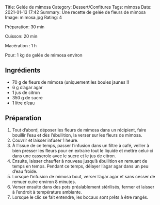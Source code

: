 Title: Gelée de mimosa
Category: Dessert/Confitures
Tags: mimosa
Date:  2021-01-13 17:42
Summary: Une recette de gelée de fleurs de mimosa
Image: mimosa.jpg
Rating: 4

Préparation: 30 min

Cuisson: 20 min

Macération : 1 h

Pour: 1 kg de gelée de mimosa environ

## Ingrédients
- 70 g de fleurs de mimosa (uniquement les boules jaunes !)
- 6 g d’agar agar
- 1 jus de citron
- 350 g de sucre
- 1 litre d’eau

## Préparation
1. Tout d’abord, déposer les fleurs de mimosa dans un récipient, faire bouillir l’eau et dès l’ébullition, la verser sur les fleurs de mimosa.
2. Couvrir et laisser infuser 1 heure.
3. À l’issue de ce temps, passer l’infusion dans un filtre à café, veiller à bien presser les fleurs pour en extraire tout le liquide et mettre celui-ci dans une casserole avec le sucre et le jus de citron.
4. Ensuite, laisser chauffer à nouveau jusqu’à ébullition en remuant de temps en temps. Pendant ce temps, délayer l’agar agar dans un peu d’eau froide.
5. Lorsque l’infusion de mimosa bout, verser l’agar agar et sans cesser de remuer cuire environ 8 minutes.
6. Verser ensuite dans des pots préalablement stérilisés, fermer et laisser à l’endroit à température ambiante.
7. Lorsque le clic se fait entendre, les bocaux sont prêts à être rangés.
